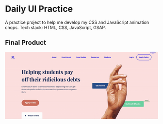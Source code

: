 # Daily UI Practice

A practice project to help me develop my CSS and JavaScript animation chops. Tech stack: HTML, CSS, JavaScript, GSAP.

## Final Product

!["Project Gif"](https://github.com/lealinin/html-css-hero-animation/blob/starter/docs/project.gif)